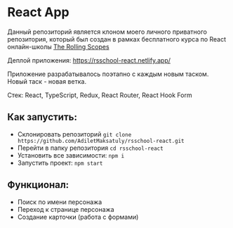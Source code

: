 # React App
Данный репозиторий является клоном моего личного приватного репозитория, который был создан в рамках бесплатного курса по React онлайн-школы [The Rolling Scopes](https://rs.school/)


Деплой приложения: https://rsschool-react.netlify.app/

Приложение разрабатывалось поэтапно с каждым новым таском. Новый таск - новая ветка. 

Стек: React, TypeScript, Redux, React Router, React Hook Form

## Как запустить:
- Склонировать репозиторий `git clone https://github.com/AdiletMaksatuly/rsschool-react.git`
- Перейти в папку репозитория `cd rsschool-react`
- Установить все зависимости: `npm i`
- Запустить проект: `npm start`

## Функционал:
- Поиск по имени персонажа
- Переход к странице персонажа
- Создание карточки (работа с формами)
